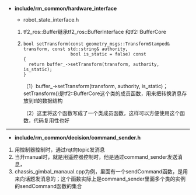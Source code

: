 - **include/rm_common/hardware_interface**

  - robot_state_interface.h

  1. tf2_ros::Buffer继承tf2_ros::BufferInterface 和tf2::BufferCore

  2. ```
     bool setTransform(const geometry_msgs::TransformStamped& transform, const std::string& authority,
                       bool is_static = false) const
     {
       return buffer_->setTransform(transform, authority, is_static);
     }
     ```

     （1）buffer_->setTransform(transform, authority, is_static)；setTransform()是tf2::BufferCore这个类的成员函数，用来把转换消息存放到tf的数据结构

     （2）这里将这个函数写成了一个类成员函数，这样可以方便使用这个函数，代码复用性也好

---

- **include/rm_common/decision/command_sender.h**

1. 用控制器控制时，通过rqt向topic发消息
2. 当开manual时，就是用遥控器控制时，他是通过command_sender发送消息，
3. chassis_gimbal_manaual.cpp为例，里面有一个sendCommand函数，是用来向话题发消息的；这个函数实际上是command_sender里面多个类的实例的sendCommand函数的集合